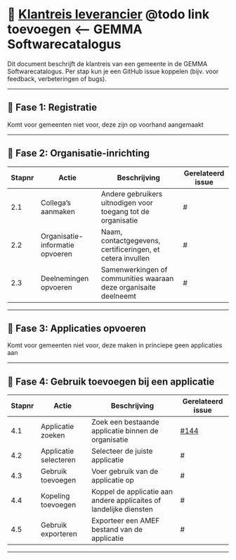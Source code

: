 # 🧭 [Klantreis leverancier]() @todo link toevoegen <– GEMMA Softwarecatalogus

Dit document beschrijft de klantreis van een gemeente in de GEMMA Softwarecatalogus. Per stap kun je een GitHub issue koppelen (bijv. voor feedback, verbeteringen of bugs).

---

## 🔹 Fase 1: Registratie

Komt voor gemeenten niet voor, deze zijn op voorhand aangemaakt

---

## 🔹 Fase 2: Organisatie-inrichting

| Stapnr | Actie                                  | Beschrijving                                                       | Gerelateerd issue |
|--------|-----------------------------------------|--------------------------------------------------------------------|-------------------|
| 2.1    | Collega’s aanmaken                      | Andere gebruikers uitnodigen voor toegang tot de organisatie       | #        |
| 2.2    | Organisatie-informatie opvoeren         | Naam, contactgegevens, certificeringen, et cetera invullen         | #                 |
| 2.3    | Deelnemingen opvoeren         | Samenwerkingen of communities waaraan deze organisaite deelneemt       | #                 |

---

## 🔹 Fase 3: Applicaties opvoeren

Komt voor gemeenten niet voor, deze maken in princiepe geen applicaties aan                

---

## 🔹 Fase 4: Gebruik toevoegen bij een applicatie

| Stapnr | Actie                                  | Beschrijving                                                       | Gerelateerd issue |
|--------|-----------------------------------------|--------------------------------------------------------------------|-------------------|
| 4.1    | Applicatie zoeken                       | Zoek een bestaande applicatie binnen de organisatie                | [#144]([url](https://github.com/orgs/VNG-Realisatie/projects/17/views/3?filterQuery=label%3A%22Organisatie+en+configuratie%22+label%3A%22PvE+eis%22+&pane=issue&itemId=98565405&issue=VNG-Realisatie%7CSoftwarecatalogus%7C144))              |
| 4.2    | Applicatie selecteren                   | Selecteer de juiste applicatie                                     | #                 |
| 4.3    | Gebruik toevoegen    | Voer gebruik van de applicatie op                                     | #                 |#                 |
| 4.4    | Kopeling toevoegen   | Koppel de applicatie aan andere applicaites of landelijke diensten                                 | #                 |#                 |
| 4.5    | Gebruik exporteren   | Exporteer een AMEF bestand van de applicatie                             | #                 |

---
